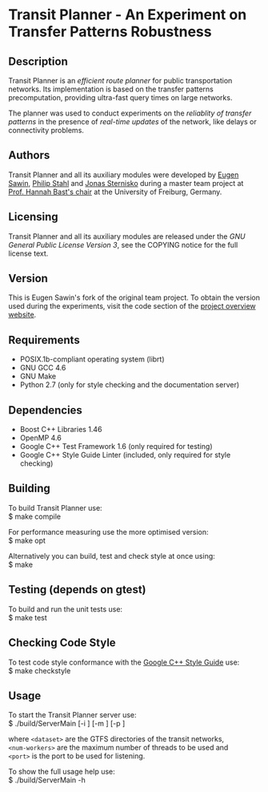 # Transit Planner - An Experiment on Transfer Patterns Robustness

## Description
Transit Planner is an *efficient route planner* for public transportation networks.
Its implementation is based on the transfer patterns precomputation, providing
ultra-fast query times on large networks.

The planner was used to conduct experiments on the *reliablity of transfer
patterns* in the presence of *real-time updates* of the network, like delays or
connectivity problems.

## Authors
Transit Planner and all its auxiliary modules were developed by [Eugen Sawin](mailto:esawin@me73.com), [Philip Stahl](mailto:stahl@informatik.uni-freiburg.de) and [Jonas
Sternisko](jonas.sternisko@mars.uni-freiburg.de) during a master team project
at [Prof. Hannah Bast's chair](http://ad.informatik.uni-freiburg.de/front-page-en?set_language=en) at the University of Freiburg, Germany.

## Licensing
Transit Planner and all its auxiliary modules are released under the *GNU General Public License Version 3*, see the COPYING notice for the full license text.

## Version
This is Eugen Sawin's fork of the original team project.
To obtain the version used during the experiments, visit the code section of the
[project overview website](http://stromboli.informatik.uni-freiburg.de/student-projects/philip+jonas+eugen).

## Requirements
  * POSIX.1b-compliant operating system (librt)
  * GNU GCC 4.6
  * GNU Make
  * Python 2.7 (only for style checking and the documentation server)

## Dependencies
  * Boost C++ Libraries 1.46
  * OpenMP 4.6
  * Google C++ Test Framework 1.6 (only required for testing)
  * Google C++ Style Guide Linter (included, only required for style checking)

## Building
To build Transit Planner use:  
    $ make compile

For performance measuring use the more optimised version:  
    $ make opt

Alternatively you can build, test and check style at once using:  
    $ make

## Testing (depends on gtest)
To build and run the unit tests use:  
    $ make test

## Checking Code Style
To test code style conformance with the [Google C++ Style Guide](http://google-styleguide.googlecode.com/svn/trunk/cppguide.xml) use:  
    $ make checkstyle

## Usage
To start the Transit Planner server use:  
    $ ./build/ServerMain [-i <datasets>] [-m <num-workers>] [-p <port>]

where `<dataset>` are the GTFS directories of the transit networks,   
`<num-workers>` are the maximum number of threads to be used and  
`<port>` is the port to be used for listening.  

To show the full usage help use:  
    $ ./build/ServerMain -h
